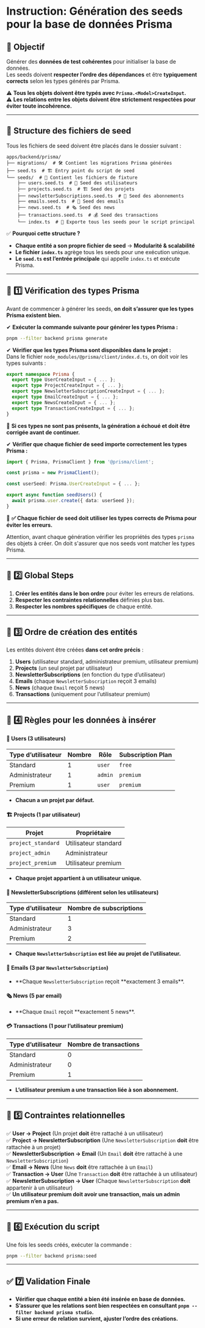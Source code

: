 # Instruction: Génération des seeds pour la base de données Prisma

## 🎯 Objectif

Générer des **données de test cohérentes** pour initialiser la base de données.  
Les seeds doivent **respecter l’ordre des dépendances** et être **typiquement corrects** selon les types générés par Prisma.

⚠️ **Tous les objets doivent être typés avec `Prisma.<Model>CreateInput`.**  
⚠️ **Les relations entre les objets doivent être strictement respectées pour éviter toute incohérence.**

---

## 📂 **Structure des fichiers de seed**

Tous les fichiers de seed doivent être placés dans le dossier suivant :

```
apps/backend/prisma/
├── migrations/  # 🛠 Contient les migrations Prisma générées
├── seed.ts  # 🏗 Entry point du script de seed
└── seeds/  # 📂 Contient les fichiers de fixture
    ├── users.seed.ts  # 👤 Seed des utilisateurs
    ├── projects.seed.ts  # 🏗 Seed des projets
    ├── newsletterSubscriptions.seed.ts  # 📰 Seed des abonnements
    ├── emails.seed.ts  # 📧 Seed des emails
    ├── news.seed.ts  # 🗞 Seed des news
    ├── transactions.seed.ts  # 💰 Seed des transactions
    └── index.ts  # 📌 Exporte tous les seeds pour le script principal
```

✅ **Pourquoi cette structure ?**

- **Chaque entité a son propre fichier de seed** → **Modularité & scalabilité**
- **Le fichier `index.ts`** agrège tous les seeds pour une exécution unique.
- **Le `seed.ts` est l’entrée principale** qui appelle `index.ts` et exécute Prisma.

---

## 🚀 **1️⃣ Vérification des types Prisma**

Avant de commencer à générer les seeds, **on doit s’assurer que les types Prisma existent bien.**

✔ **Exécuter la commande suivante pour générer les types Prisma :**

```sh
pnpm --filter backend prisma generate
```

✔ **Vérifier que les types Prisma sont disponibles dans le projet :**  
Dans le fichier `node_modules/@prisma/client/index.d.ts`, on doit voir les types suivants :

```ts
export namespace Prisma {
  export type UserCreateInput = { ... };
  export type ProjectCreateInput = { ... };
  export type NewsletterSubscriptionCreateInput = { ... };
  export type EmailCreateInput = { ... };
  export type NewsCreateInput = { ... };
  export type TransactionCreateInput = { ... };
}
```

📌 **Si ces types ne sont pas présents, la génération a échoué et doit être corrigée avant de continuer.**

✔ **Vérifier que chaque fichier de seed importe correctement les types Prisma :**

```ts
import { Prisma, PrismaClient } from '@prisma/client';

const prisma = new PrismaClient();

const userSeed: Prisma.UserCreateInput = { ... };

export async function seedUsers() {
  await prisma.user.create({ data: userSeed });
}
```

📌 **✅ Chaque fichier de seed doit utiliser les types corrects de Prisma pour éviter les erreurs.**

Attention, avant chaque génération vérifier les propriétés des types `prisma` des objets à créer. On doit s'assurer que nos seeds vont matcher les types Prisma.

---

## 🚀 **2️⃣ Global Steps**

1. **Créer les entités dans le bon ordre** pour éviter les erreurs de relations.
2. **Respecter les contraintes relationnelles** définies plus bas.
3. **Respecter les nombres spécifiques** de chaque entité.

---

## 🔧 **3️⃣ Ordre de création des entités**

Les entités doivent être créées **dans cet ordre précis** :

1. **Users** (utilisateur standard, administrateur premium, utilisateur premium)
2. **Projects** (un seul projet par utilisateur)
3. **NewsletterSubscriptions** (en fonction du type d’utilisateur)
4. **Emails** (chaque `NewsletterSubscription` reçoit 3 emails)
5. **News** (chaque `Email` reçoit 5 news)
6. **Transactions** (uniquement pour l’utilisateur premium)

---

## 🔧 **4️⃣ Règles pour les données à insérer**

#### **👤 Users (3 utilisateurs)**

| Type d’utilisateur | Nombre | Rôle    | Subscription Plan |
| ------------------ | ------ | ------- | ----------------- |
| Standard           | 1      | `user`  | `free`            |
| Administrateur     | 1      | `admin` | `premium`         |
| Premium            | 1      | `user`  | `premium`         |

- **Chacun a un projet par défaut.**

#### **🏗 Projects (1 par utilisateur)**

| Projet             | Propriétaire         |
| ------------------ | -------------------- |
| `project_standard` | Utilisateur standard |
| `project_admin`    | Administrateur       |
| `project_premium`  | Utilisateur premium  |

- **Chaque projet appartient à un utilisateur unique.**

#### **📩 NewsletterSubscriptions (différent selon les utilisateurs)**

| Type d’utilisateur | Nombre de subscriptions |
| ------------------ | ----------------------- |
| Standard           | 1                       |
| Administrateur     | 3                       |
| Premium            | 2                       |

- **Chaque `NewsletterSubscription` est liée au projet de l’utilisateur.**

#### **📧 Emails (3 par `NewsletterSubscription`)**

- **Chaque `NewsletterSubscription` reçoit **exactement 3 emails\*\*.

#### **🗞 News (5 par email)**

- **Chaque `Email` reçoit **exactement 5 news\*\*.

#### **💳 Transactions (1 pour l’utilisateur premium)**

| Type d’utilisateur | Nombre de transactions |
| ------------------ | ---------------------- |
| Standard           | 0                      |
| Administrateur     | 0                      |
| Premium            | 1                      |

- **L’utilisateur premium a **une transaction** liée à son abonnement.**

---

## 🔧 **5️⃣ Contraintes relationnelles**

✅ **User → Project** (Un projet **doit** être rattaché à un utilisateur)  
✅ **Project → NewsletterSubscription** (Une `NewsletterSubscription` **doit** être rattachée à un projet)  
✅ **NewsletterSubscription → Email** (Un `Email` **doit** être rattaché à une `NewsletterSubscription`)  
✅ **Email → News** (Une `News` **doit** être rattachée à un `Email`)  
✅ **Transaction → User** (Une `Transaction` **doit** être rattachée à un utilisateur)  
✅ **NewsletterSubscription → User** (Chaque `NewsletterSubscription` **doit** appartenir à un utilisateur)  
✅ **Un utilisateur premium doit avoir une transaction, mais un admin premium n’en a pas.**

---

## 🚀 **6️⃣ Exécution du script**

Une fois les seeds créés, exécuter la commande :

```sh
pnpm --filter backend prisma:seed
```

---

## ✅ **7️⃣ Validation Finale**

- **Vérifier que chaque entité a bien été insérée en base de données.**
- **S’assurer que les relations sont bien respectées en consultant `pnpm --filter backend prisma studio`.**
- **Si une erreur de relation survient, ajuster l’ordre des créations.**
